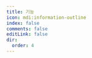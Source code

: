 ```yaml
---
title: 기능
icon: mdi:information-outline
index: false
comments: false
editLink: false
dir:
  order: 4
---
```


<Catalog base='/ko-kr/manual/introduction/' />
